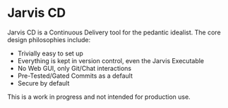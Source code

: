 # Jarvis CD

Jarvis CD is a Continuous Delivery tool for the pedantic idealist. The core design philosophies include:

* Trivially easy to set up
* Everything is kept in version control, even the Jarvis Executable
* No Web GUI, only Git/Chat interactions
* Pre-Tested/Gated Commits as a default
* Secure by default

This is a work in progress and not intended for production use.

